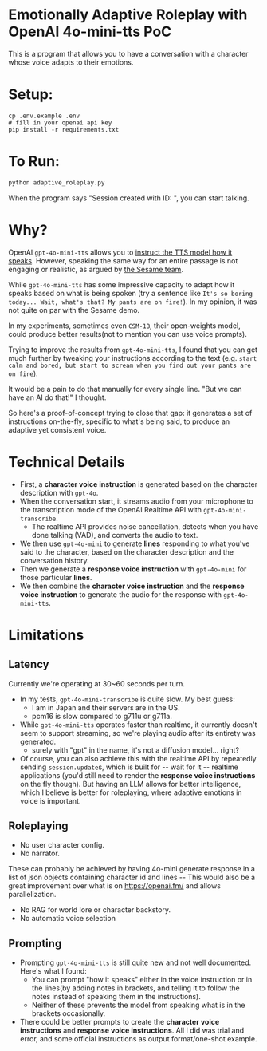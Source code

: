 # Emotionally Adaptive Roleplay with OpenAI 4o-mini-tts PoC

This is a program that allows you to have a conversation with a character whose voice adapts to their emotions.

# Setup:

```
cp .env.example .env
# fill in your openai api key
pip install -r requirements.txt
```

# To Run:

```bash
python adaptive_roleplay.py
```

When the program says "Session created with ID: <id>", you can start talking.

# Why?
OpenAI `gpt-4o-mini-tts` allows you to [instruct the TTS model how it speaks](https://www.openai.fm/). However, speaking the same way for an entire passage is not engaging or realistic, as argued by [the Sesame team](https://www.sesame.com/research/crossing_the_uncanny_valley_of_voice).

While `gpt-4o-mini-tts` has some impressive capacity to adapt how it speaks based on what is being spoken (try a sentence like `It's so boring today... Wait, what's that? My pants are on fire!`). In my opinion, it was not quite on par with the Sesame demo.

In my experiments, sometimes even `CSM-1B`, their open-weights model, could produce better results(not to mention you can use voice prompts).

Trying to improve the results from `gpt-4o-mini-tts`, I found that you can get much further by tweaking your instructions according to the text (e.g. `start calm and bored, but start to scream when you find out your pants are on fire`). 

It would be a pain to do that manually for every single line. "But we can have an AI do that!" I thought.

So here's a proof-of-concept trying to close that gap: it generates a set of instructions on-the-fly, specific to what's being said, to produce an adaptive yet consistent voice.

# Technical Details

- First, a **character voice instruction** is generated based on the character description with `gpt-4o`.
- When the conversation start, it streams audio from your microphone to the transcription mode of the OpenAI Realtime API with `gpt-4o-mini-transcribe`.
  - The realtime API provides noise cancellation, detects when you have done talking (VAD), and converts the audio to text.
- We then use `gpt-4o-mini` to generate **lines** responding to what you've said to the character, based on the character description and the conversation history.
- Then we generate a **response voice instruction** with `gpt-4o-mini` for those particular **lines**.
- We then combine the **character voice instruction** and the **response voice instruction** to generate the audio for the response with `gpt-4o-mini-tts`.

# Limitations

## Latency
Currently we're operating at 30~60 seconds per turn.
- In my tests, `gpt-4o-mini-transcribe` is quite slow. My best guess:
  - I am in Japan and their servers are in the US.
  - pcm16 is slow compared to g711u or g711a.
- While `gpt-4o-mini-tts` operates faster than realtime, it currently doesn't seem to support streaming, so we're playing audio after its entirety was generated. 
  - surely with "gpt" in the name, it's not a diffusion model... right?
- Of course, you can also achieve this with the realtime API by repeatedly sending `session.update`s, which is built for -- wait for it -- realtime applications (you'd still need to render the **response voice instructions** on the fly though). But having an LLM allows for better intelligence, which I believe is better for roleplaying, where adaptive emotions in voice is important.

## Roleplaying
- No user character config.
- No narrator.

These can probably be achieved by having 4o-mini generate response in a list of json objects containing character id and lines -- This would also be a great improvement over what is on https://openai.fm/ and allows parallelization.

- No RAG for world lore or character backstory.
- No automatic voice selection

## Prompting
- Prompting `gpt-4o-mini-tts` is still quite new and not well documented. Here's what I found:
  - You can prompt "how it speaks" either in the voice instruction or in the lines(by adding notes in brackets, and telling it to follow the notes instead of speaking them in the instructions).
  - Neither of these prevents the model from speaking what is in the brackets occasionally.
- There could be better prompts to create the **character voice instructions** and **response voice instructions**. All I did was trial and error, and some official instructions as output format/one-shot example.